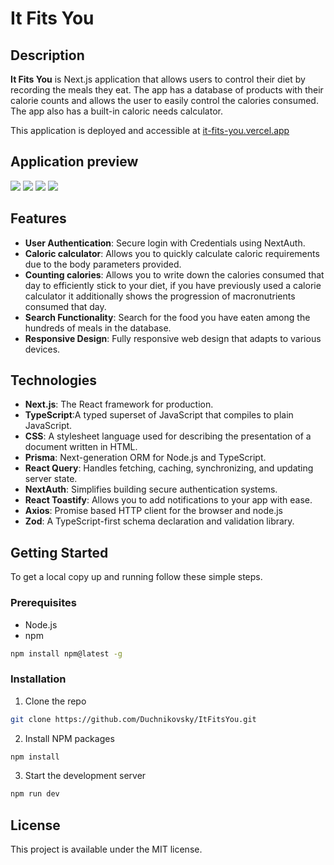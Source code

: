 # It Fits You

## Description
**It Fits You** is Next.js application that allows users to control their diet by recording the meals they eat. The app has a database of products with their calorie counts and allows the user to easily control the calories consumed. The app also has a built-in caloric needs calculator.

This application is deployed and accessible at [it-fits-you.vercel.app](https://it-fits-you.vercel.app)


## Application preview

<img src="https://utfs.io/f/21fd78e8-0b38-49e6-96b7-10f20c1cad05-8e2yw9.com).gif" />
<img src="https://utfs.io/f/37124fdc-3b99-4b6f-845f-563104db3bb2-2g29.png" />
<img src="https://utfs.io/f/f6bfa5c4-f70a-41f2-b0b9-22b73ec5d117-2g2a.png" />
<img src="https://utfs.io/f/1fd2ffec-d96a-4fff-b8a2-9beeb83703ab-2g2b.png" />

## Features

- **User Authentication**: Secure login with Credentials using NextAuth.
- **Caloric calculator**: Allows you to quickly calculate caloric requirements due to the body parameters provided.
- **Counting calories**: Allows you to write down the calories consumed that day to efficiently stick to your diet, if you have previously used a calorie calculator it additionally shows the progression of macronutrients consumed that day.
- **Search Functionality**: Search for the food you have eaten among the hundreds of meals in the database.
- **Responsive Design**: Fully responsive web design that adapts to various devices.

## Technologies
- **Next.js**: The React framework for production.
- **TypeScript**:A typed superset of JavaScript that compiles to plain JavaScript.
- **CSS**: A stylesheet language used for describing the presentation of a document written in HTML.
- **Prisma**: Next-generation ORM for Node.js and TypeScript.
- **React Query**: Handles fetching, caching, synchronizing, and updating server state.
- **NextAuth**: Simplifies building secure authentication systems.
- **React Toastify**: Allows you to add notifications to your app with ease.
- **Axios**: Promise based HTTP client for the browser and node.js
- **Zod**: A TypeScript-first schema declaration and validation library.

## Getting Started

To get a local copy up and running follow these simple steps.

### Prerequisites

- Node.js
- npm
```sh
npm install npm@latest -g
```

### Installation

1. Clone the repo
```sh
git clone https://github.com/Duchnikovsky/ItFitsYou.git
```
2. Install NPM packages
```sh
npm install
```
3. Start the development server
```sh
npm run dev
```

## License
This project is available under the MIT license.

